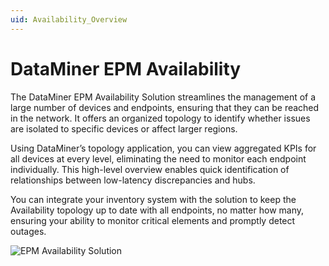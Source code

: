 ```yaml
---
uid: Availability_Overview
---
```


# DataMiner EPM Availability

The DataMiner EPM Availability Solution streamlines the management of a large number of devices and endpoints, ensuring that they can be reached in the network. It offers an organized topology to identify whether issues are isolated to specific devices or affect larger regions.

Using DataMiner’s topology application, you can view aggregated KPIs for all devices at every level, eliminating the need to monitor each endpoint individually. This high-level overview enables quick identification of relationships between low-latency discrepancies and hubs.

You can integrate your inventory system with the solution to keep the Availability topology up to date with all endpoints, no matter how many, ensuring your ability to monitor critical elements and promptly detect outages.

![EPM Availability Solution](~/user-guide/images/EPM_Availability_Overview.gif)
